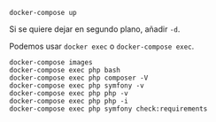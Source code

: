 
```shell
docker-compose up
```

Si se quiere dejar en segundo plano, añadir `-d`.

Podemos usar `docker exec` o `docker-compose exec`.

```shell
docker-compose images
docker-compose exec php bash
docker-compose exec php composer -V
docker-compose exec php symfony -v
docker-compose exec php php -v
docker-compose exec php php -i
docker-compose exec php symfony check:requirements
```

